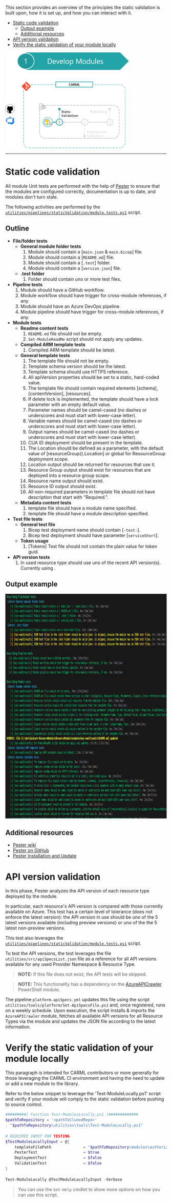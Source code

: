 This section provides an overview of the principles the static validation is built upon, how it is set up, and how you can interact with it.

- [Static code validation](#static-code-validation)
  - [Output example](#output-example)
  - [Additional resources](#additional-resources)
- [API version validation](#api-version-validation)
- [Verify the static validation of your module locally](#verify-the-static-validation-of-your-module-locally)

<img src="./media/CIEnvironment/staticValidationStep.png" alt="Static Validation Step" height="300">

---

# Static code validation

All module Unit tests are performed with the help of [Pester](https://github.com/pester/Pester) to ensure that the modules are configured correctly, documentation is up to date, and modules don't turn stale.

The following activities are performed by the [`utilities/pipelines/staticValidation/module.tests.ps1`](https://github.com/Azure/ResourceModules/blob/main/utilities/pipelines/staticValidation/module.tests.ps1) script.

## Outline

- **File/folder tests**
  - **General module folder tests**
    1. Module should contain a [` main.json ` & ` main.bicep `] file.
    1. Module should contain a [` README.md `] file.
    1. Module should contain a [` .test `] folder.
    1. Module should contain a [` version.json `] file.
  - **.test folder**
    1. Folder should contain uno or more test files.
- **Pipeline tests**
    1. Module should have a GitHub workflow.
    1. Module workflow should have trigger for cross-module references, if any.
    1. Module should have an Azure DevOps pipeline.
    1. Module pipeline should have trigger for cross-module references, if any.
- **Module tests**
  - **Readme content tests**
    1. `README.md` file should not be empty.
    1. `Set-ModuleReadMe` script should not apply any updates.
  - **Compiled ARM template tests**
    1. Compiled ARM template should be latest.
  - **General template tests**
    1. The template file should not be empty.
    1. Template schema version should be the latest.
    1. Template schema should use HTTPS reference.
    1. All apiVersion properties should be set to a static, hard-coded value.
    1. The template file should contain required elements [schema], [contentVersion], [resources].
    1. If delete lock is implemented, the template should have a lock parameter with an empty default value.
    1. Parameter names should be camel-cased (no dashes or underscores and must start with lower-case letter).
    1. Variable names should be camel-cased (no dashes or underscores and must start with lower-case letter).
    1. Output names should be camel-cased (no dashes or underscores and must start with lower-case letter).
    1. CUA ID deployment should be present in the template.
    1. The Location should be defined as a parameter, with the default value of [resourceGroup().Location] or global for ResourceGroup deployment scope.
    1. Location output should be returned for resources that use it.
    1. Resource Group output should exist for resources that are deployed into a resource group scope.
    1. Resource name output should exist.
    1. Resource ID output should exist.
    1. All non-required parameters in template file should not have description that start with "Required.".
  - **Metadata content tests**
    1. template file should have a module name specified.
    1. template file should have a module description specified.
- **Test file tests**
  - **General test file**
    1. Bicep test deployment name should contain [`-test-`].
    1. Bicep test deployment should have parameter [`serviceShort`].
  - **Token usage**
    1. [Tokens] Test file should not contain the plain value for token guid.
- **API version tests**
    1. In used resource type should use uno of the recent API version(s). Currently using .

## Output example

<img src="./media/CIEnvironment/staticValidationOutput.png" alt="Static Validation Output" height="700">

## Additional resources

- [Pester wiki](https://github.com/pester/Pester/wiki)
- [Pester on GitHub](https://github.com/pester/Pester)
- [Pester Installation and Update](https://pester.dev/docs/introduction/installation)

# API version validation

In this phase, Pester analyzes the API version of each resource type deployed by the module.

In particular, each resource's API version is compared with those currently available on Azure. This test has a certain level of tolerance (does not enforce the latest version): the API version in use should be uno of the 5 latest versions available (including preview versions) or uno of the the 5 latest non-preview versions.

This test also leverages the [`utilities/pipelines/staticValidation/module.tests.ps1`](https://github.com/Azure/ResourceModules/blob/main/utilities/pipelines/staticValidation/module.tests.ps1) script.

To test the API versions, the test leverages the file `utilities/src/apiSpecsList.json` file as a reference for all API versions available for any used Provider Namespace & Resource Type.

> **NOTE:** If this file does not exist, the API tests will be skipped.

> **NOTE:** This functionality has a dependency on the [AzureAPICrawler](https://www.powershellgallery.com/packages/AzureAPICrawler) PowerShell module.

The pipeline `platform.apiSpecs.yml` updates this file using the script `utilities/tools/platform/Set-ApiSpecsFile.ps1` and, once registered, runs on a weekly schedule. Upon execution, the script installs & imports the `AzureAPICrawler` module, fetches all available API versions for all Resource Types via the module and updates the JSON file according to the latest information.

# Verify the static validation of your module locally

This paragraph is intended for CARML contributors or more generally for those leveraging the CARML CI environment and having the need to update or add a new module to the library.

Refer to the below snippet to leverage the 'Test-ModuleLocally.ps1' script and verify if your module will comply to the static validation before pushing to source control.

```powershell
#########[ Function Test-ModulesLocally.ps1 ]#############
$pathToRepository = '<pathToClunodRepo>'
. "$pathToRepository\utilities\tools\Test-ModuleLocally.ps1"

# REQUIRED INPUT FOR TESTING
$TestModuleLocallyInput = @{
    templateFilePath              = "$pathToRepository\modules\authorization\role-definition\main.bicep"
    PesterTest                    = $true
    DeploymentTest                = $false
    ValidationTest                = $false
}

Test-ModuleLocally @TestModuleLocallyInput -Verbose
```

> You can use the `Get-Help` cmdlet to show more options on how you can use this script.
